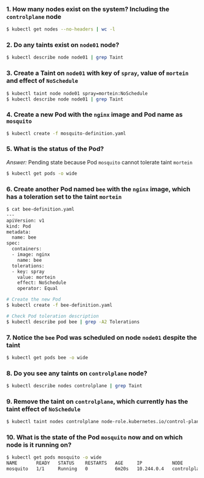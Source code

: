 ### 1. How many nodes exist on the system? Including the `controlplane` node

```bash
$ kubectl get nodes --no-headers | wc -l
```

### 2. Do any taints exist on `node01` node?

```bash
$ kubectl describe node node01 | grep Taint
```

### 3. Create a Taint on `node01` with key of `spray`, value of `mortein` and effect of `NoSchedule`

```bash
$ kubectl taint node node01 spray=mortein:NoSchedule
$ kubectl describe node node01 | grep Taint
```

### 4. Create a new Pod with the `nginx` image and Pod name as `mosquito`

```bash
$ kubectl create -f mosquito-definition.yaml
```

### 5. What is the status of the Pod?

*Answer:* Pending state because Pod `mosquito` cannot tolerate taint `mortein`

```bash
$ kubectl get pods -o wide
```

### 6. Create another Pod named `bee` with the `nginx` image, which has a toleration set to the taint `mortein`

```bash
$ cat bee-definition.yaml
---
apiVersion: v1
kind: Pod
metadata:
  name: bee
spec:
  containers:
  - image: nginx
    name: bee
  tolerations:
  - key: spray
    value: mortein
    effect: NoSchedule
    operator: Equal
```

```bash
# Create the new Pod
$ kubectl create -f bee-definition.yaml
```

```bash
# Check Pod toleration description
$ kubectl describe pod bee | grep -A2 Tolerations
```

### 7. Notice the `bee` Pod was scheduled on node `node01` despite the taint

```bash
$ kubectl get pods bee -o wide
```

### 8. Do you see any taints on `controlplane` node?

```bash
$ kubectl describe nodes controlplane | grep Taint
```

### 9. Remove the taint on `controlplane`, which currently has the taint effect of `NoSchedule`

```bash
$ kubectl taint nodes controlplane node-role.kubernetes.io/control-plane:NoSchedule-
```

### 10. What is the state of the Pod `mosquito` now and on which node is it running on?

```bash
$ kubectl get pods mosquito -o wide
NAME       READY   STATUS    RESTARTS   AGE     IP           NODE           NOMINATED NODE   READINESS GATES
mosquito   1/1     Running   0          6m20s   10.244.0.4   controlplane   <none>           <none>
```
